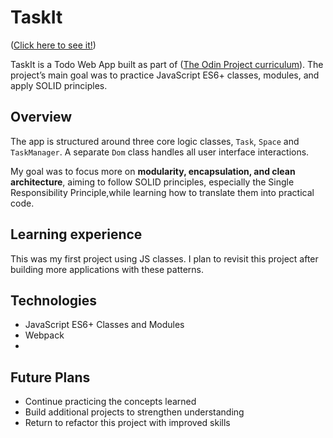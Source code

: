 # TaskIt

([Click here to see it!](https://mosfi99.github.io/TaskIt/))

TaskIt is a Todo Web App built as part of ([The Odin Project curriculum](https://www.theodinproject.com/lessons/node-path-javascript-todo-list#project-solution)).
The project’s main goal was to practice JavaScript ES6+ classes, modules, and apply SOLID principles.

## Overview

The app is structured around three core logic classes, `Task`, `Space` and `TaskManager`. A separate `Dom` class handles all user interface interactions.

My goal was to focus more on **modularity, encapsulation, and clean architecture**, aiming to follow SOLID principles, especially the Single Responsibility Principle,while learning how to translate them into practical code.

## Learning experience

This was my first project using JS classes. I plan to revisit this project after building more applications with these patterns.

## Technologies

- JavaScript ES6+ Classes and Modules
- Webpack
-

## Future Plans

- Continue practicing the concepts learned
- Build additional projects to strengthen understanding
- Return to refactor this project with improved skills
